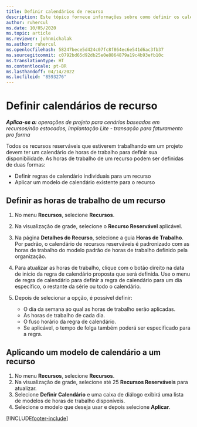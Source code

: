 ```yaml
---
title: Definir calendários de recurso
description: Este tópico fornece informações sobre como definir os calendários de horas de trabalho para recursos no Project Operations.
author: ruhercul
ms.date: 10/05/2020
ms.topic: article
ms.reviewer: johnmichalak
ms.author: ruhercul
ms.openlocfilehash: 58247bece5d424c07fc8f864ec6e541d6ac3fb37
ms.sourcegitcommit: c0792bd65d92db25e0e8864879a19c4b93efb10c
ms.translationtype: HT
ms.contentlocale: pt-BR
ms.lasthandoff: 04/14/2022
ms.locfileid: "8593276"
---
```

# <a name="define-resource-calendars"></a>Definir calendários de recurso

_**Aplica-se a:** operações de projeto para cenários baseados em recursos/não estocados, implantação Lite - transação para faturamento pro forma_

Todos os recursos reserváveis que estiverem trabalhando em um projeto devem ter um calendário de horas de trabalho para definir sua disponibilidade. As horas de trabalho de um recurso podem ser definidas de duas formas: 

   - Definir regras de calendário individuais para um recurso
   - Aplicar um modelo de calendário existente para o recurso

## <a name="define-a-resources-working-hours"></a>Definir as horas de trabalho de um recurso

1. No menu **Recursos**, selecione **Recursos**.
2. Na visualização de grade, selecione o **Recurso Reservável** aplicável.
3. Na página **Detalhes do Recurso**, selecione a guia **Horas de Trabalho**. Por padrão, o calendário de recursos reserváveis é padronizado com as horas de trabalho do modelo padrão de horas de trabalho definido pela organização.
4. Para atualizar as horas de trabalho, clique com o botão direito na data de início da regra de calendário proposta que será definida. Use o menu de regra de calendário para definir a regra de calendário para um dia específico, o restante da série ou todo o calendário.
5. Depois de selecionar a opção, é possível definir:

    - O dia da semana ao qual as horas de trabalho serão aplicadas.
    - As horas de trabalho de cada dia.
    - O fuso horário da regra de calendário.
    - Se aplicável, o tempo de folga também poderá ser especificado para a regra.

## <a name="applying-a-calendar-template-to-a-resource"></a>Aplicando um modelo de calendário a um recurso

1. No menu **Recursos**, selecione **Recursos**.
2. Na visualização de grade, selecione até 25 **Recursos Reserváveis** para atualizar.
3. Selecione **Definir Calendário** e uma caixa de diálogo exibirá uma lista de modelos de horas de trabalho disponíveis.
4. Selecione o modelo que deseja usar e depois selecione **Aplicar**.


[!INCLUDE[footer-include](../includes/footer-banner.md)]